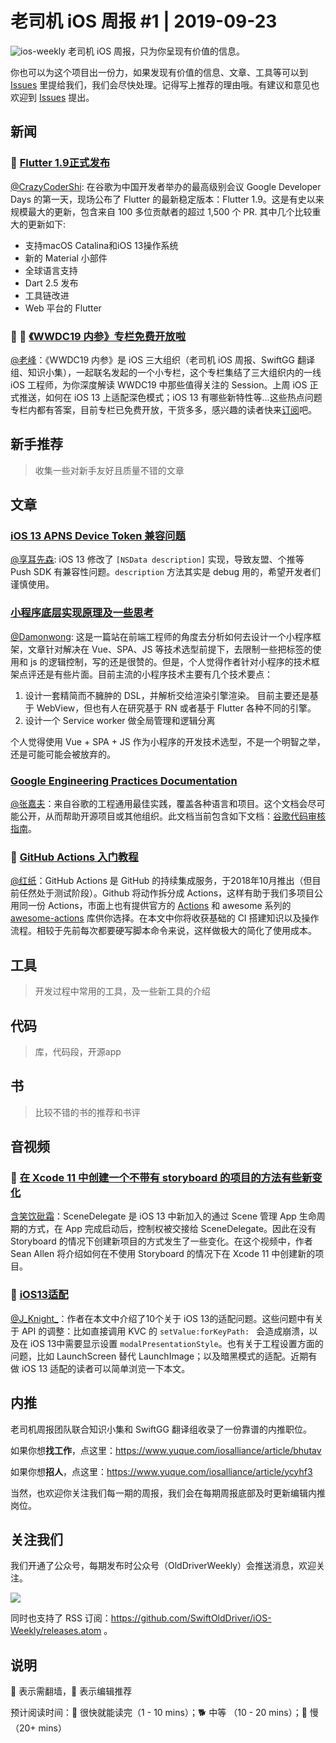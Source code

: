 # 老司机 iOS 周报 #1 | 2019-09-23

![ios-weekly](https://github.com/SwiftOldDriver/iOS-Weekly/blob/master/assets/ios-weekly.png?raw=true)
老司机 iOS 周报，只为你呈现有价值的信息。

你也可以为这个项目出一份力，如果发现有价值的信息、文章、工具等可以到 [Issues](https://github.com/SwiftOldDriver/iOS-Weekly/issues) 里提给我们，我们会尽快处理。记得写上推荐的理由哦。有建议和意见也欢迎到 [Issues](https://github.com/SwiftOldDriver/iOS-Weekly/issues) 提出。

## 新闻

### 🐎 [Flutter 1.9正式发布](https://mp.weixin.qq.com/s/A58tTlb4jeJ3qyPdSiDVMA)

[@CrazyCoderShi](https://github.com/CrazyCoderShi): 在谷歌为中国开发者举办的最高级别会议 Google Developer Days 的第一天，现场公布了 Flutter 的最新稳定版本：Flutter 1.9。这是有史以来规模最大的更新，包含来自 100 多位贡献者的超过 1,500 个 PR. 其中几个比较重大的更新如下:

- 支持macOS Catalina和iOS 13操作系统
- 新的 Material 小部件
- 全球语言支持
- Dart 2.5 发布
- 工具链改进
- Web 平台的 Flutter

### 🌟 🐎 [《WWDC19 内参》专栏免费开放啦](https://xiaozhuanlan.com/wwdc19?rel=7579246804)

[@老峰](https://github.com/GesanTung)：《WWDC19 内参》是 iOS 三大组织（老司机 iOS 周报、SwiftGG 翻译组、知识小集），一起联名发起的一个小专栏，这个专栏集结了三大组织内的一线 iOS 工程师，为你深度解读 WWDC19 中那些值得关注的 Session。上周 iOS 正式推送，如何在 iOS 13 上适配深色模式；iOS 13 有哪些新特性等...这些热点问题专栏内都有答案，目前专栏已免费开放，干货多多，感兴趣的读者快来[订阅](https://xiaozhuanlan.com/wwdc19?rel=7579246804)吧。

## 新手推荐

> 收集一些对新手友好且质量不错的文章

## 文章

### [iOS 13 APNS Device Token 兼容问题](https://github.com/karosLi/KKJSBridge)

[@享耳先森](https://github.com/iblacksun): iOS 13 修改了 `[NSData description]` 实现，导致友盟、个推等 Push SDK 有兼容性问题。`description` 方法其实是 debug 用的，希望开发者们谨慎使用。

### [小程序底层实现原理及一些思考](https://mp.weixin.qq.com/s/EbO7Wp6s29X9YliA2M-iCg)

[@Damonwong](https://github.com/Damonvvong): 这是一篇站在前端工程师的角度去分析如何去设计一个小程序框架，文章针对解决在 Vue、SPA、JS 等技术选型前提下，去限制一些把标签的使用和 js 的逻辑控制，写的还是很赞的。但是，个人觉得作者针对小程序的技术框架点评还是有些片面。目前主流的小程序技术主要有几个技术要点：

1. 设计一套精简而不臃肿的 DSL，并解析交给渲染引擎渲染。
    目前主要还是基于 WebView，但也有人在研究基于 RN 或者基于 Flutter 各种不同的引擎。
2. 设计一个 Service worker 做全局管理和逻辑分离

个人觉得使用 Vue + SPA + JS 作为小程序的开发技术选型，不是一个明智之举，还是可能可能会被放弃的。

### [Google Engineering Practices Documentation](https://github.com/google/eng-practices)

[@张嘉夫](https://github.com/josephchang10)：来自谷歌的工程通用最佳实践，覆盖各种语言和项目。这个文档会尽可能公开，从而帮助开源项目或其他组织。此文档当前包含如下文档：[谷歌代码审核指南](https://github.com/google/eng-practices/blob/master/review/index.md)。

### 🐎 [GitHub Actions 入门教程](http://www.ruanyifeng.com/blog/2019/09/getting-started-with-github-actions.html)

[@红纸](https://github.com/nianran)：GitHub Actions 是 GitHub 的持续集成服务，于2018年10月推出（但目前任然处于测试阶段）。Github 将动作拆分成 Actions，这样有助于我们多项目公用同一份 Actions，市面上也有提供官方的 [Actions](https://github.com/marketplace?type=actions) 和 awesome 系列的 [awesome-actions](https://github.com/sdras/awesome-actions) 库供你选择。在本文中你将收获基础的 CI 搭建知识以及操作流程。相较于先前每次都要硬写脚本命令来说，这样做极大的简化了使用成本。

## 工具

> 开发过程中常用的工具，及一些新工具的介绍

## 代码

> 库，代码段，开源app

## 书

> 比较不错的书的推荐和书评

## 音视频

### 🐎 [在 Xcode 11 中创建一个不带有 storyboard 的项目的方法有些新变化](https://www.youtube.com/watch?v=Htn4h51BQsk)

[含笑饮砒霜](https://weibo.com/chinafishnews/)：SceneDelegate 是 iOS 13 中新加入的通过 Scene 管理 App 生命周期的方式，在 App 完成启动后，控制权被交接给 SceneDelegate。因此在没有 Storyboard 的情况下创建新项目的方式发生了一些变化。在这个视频中，作者 Sean Allen 将介绍如何在不使用 Storyboard 的情况下在 Xcode 11 中创建新的项目。

### 🐎 [iOS13适配](https://juejin.im/post/5d745f8af265da03b5746fa0)

[@J_Knight_](https://github.com/knightsj)：作者在本文中介绍了10个关于 iOS 13的适配问题。这些问题中有关于 API 的调整：比如直接调用 KVC 的 ``setValue:forKeyPath: `` 会造成崩溃，以及在 iOS 13中需要显示设置 ``modalPresentationStyle``。也有关于工程设置方面的问题，比如 LaunchScreen 替代 LaunchImage；以及暗黑模式的适配。近期有做 iOS 13 适配的读者可以简单浏览一下本文。

## 内推

老司机周报团队联合知识小集和 SwiftGG 翻译组收录了一份靠谱的内推职位。

如果你想**找工作**，点这里：https://www.yuque.com/iosalliance/article/bhutav

如果你想**招人**，点这里：https://www.yuque.com/iosalliance/article/ycyhf3

当然，也欢迎你关注我们每一期的周报，我们会在每期周报底部及时更新编辑内推岗位。

## 关注我们

我们开通了公众号，每期发布时公众号（OldDriverWeekly）会推送消息，欢迎关注。

![](https://github.com/SwiftOldDriver/iOS-Weekly/blob/master/assets/qrcode_for_wechat.jpg?raw=true)

同时也支持了 RSS 订阅：https://github.com/SwiftOldDriver/iOS-Weekly/releases.atom 。

## 说明

🚧 表示需翻墙，🌟 表示编辑推荐

预计阅读时间：🐎 很快就能读完（1 - 10 mins）；🐕 中等 （10 - 20 mins）；🐢 慢（20+ mins）


